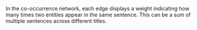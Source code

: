
In the co-occurrence network, each edge displays a weight indicating how many times two entities appear in the same sentence. This can be a sum of multiple sentences across different titles.
